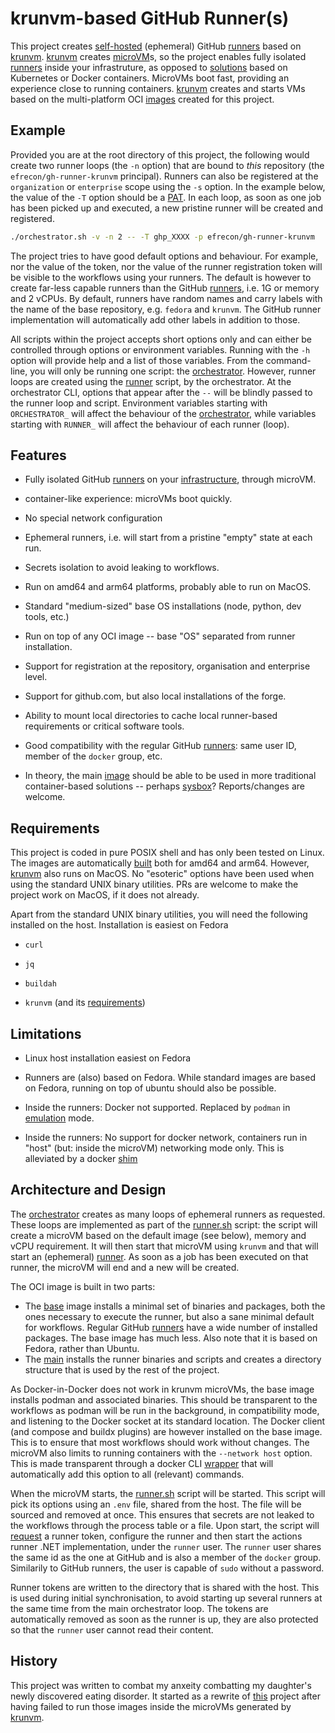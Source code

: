 # krunvm-based GitHub Runner(s)

This project creates [self-hosted][self] (ephemeral) GitHub [runners] based on
[krunvm]. [krunvm] creates [microVM]s, so the project enables fully isolated
[runners] inside your infrastruture, as opposed to [solutions] based on
Kubernetes or Docker containers. MicroVMs boot fast, providing an experience
close to running containers. [krunvm] creates and starts VMs based on the
multi-platform OCI [images][image] created for this project.

  [self]: https://docs.github.com/en/actions/hosting-your-own-runners/managing-self-hosted-runners/about-self-hosted-runners
  [runners]: https://docs.github.com/en/actions/using-github-hosted-runners/about-github-hosted-runners/about-github-hosted-runners
  [krunvm]: https://github.com/containers/krunvm
  [microVM]: https://github.com/infracloudio/awesome-microvm
  [solutions]: https://github.com/jonico/awesome-runners
  [image]: https://github.com/efrecon/gh-runner-krunvm/pkgs/container/runner-krunvm

## Example

Provided you are at the root directory of this project, the following would
create two runner loops (the `-n` option) that are bound to *this* repository
(the `efrecon/gh-runner-krunvm` principal). Runners can also be registered at
the `organization` or `enterprise` scope using the `-s` option. In the example
below, the value of the `-T` option should be a [PAT]. In each loop, as soon as
one job has been picked up and executed, a new pristine runner will be created
and registered.

```bash
./orchestrator.sh -v -n 2 -- -T ghp_XXXX -p efrecon/gh-runner-krunvm
```

The project tries to have good default options and behaviour. For example, nor
the value of the token, nor the value of the runner registration token will be
visible to the workflows using your runners. The default is however to create
far-less capable runners than the GitHub [runners], i.e. 1G or memory and 2
vCPUs. By default, runners have random names and carry labels with the name of
the base repository, e.g. `fedora` and `krunvm`. The GitHub runner
implementation will automatically add other labels in addition to those.

All scripts within the project accepts short options only and can either be
controlled through options or environment variables. Running with the `-h`
option will provide help and a list of those variables. From the command-line,
you will only be running one script: the [orchestrator](./orchestrator.sh).
However, runner loops are created using the [runner](./runner.sh) script, by the
orchestrator. At the orchestrator CLI, options that appear after the `--` will
be blindly passed to the runner loop and script. Environment variables starting
with `ORCHESTRATOR_` will affect the behaviour of the
[orchestrator](./orchestrator.sh), while variables starting with `RUNNER_` will
affect the behaviour of each runner (loop).

  [PAT]: https://docs.github.com/en/authentication/keeping-your-account-and-data-secure/managing-your-personal-access-tokens

## Features

+ Fully isolated GitHub [runners] on your [infrastructure][self], through
  microVM.
+ container-like experience: microVMs boot quickly.
+ No special network configuration
+ Ephemeral runners, i.e. will start from a pristine "empty" state at each run.
+ Secrets isolation to avoid leaking to workflows.
+ Run on amd64 and arm64 platforms, probably able to run on MacOS.
+ Standard "medium-sized" base OS installations (node, python, dev tools, etc.)
+ Run on top of any OCI image -- base "OS" separated from runner installation.
+ Support for registration at the repository, organisation and enterprise level.
+ Support for github.com, but also local installations of the forge.
+ Ability to mount local directories to cache local runner-based requirements or
  critical software tools.
+ Good compatibility with the regular GitHub [runners]: same user ID, member of
  the `docker` group, etc.
+ In theory, the main [image] should be able to be used in more traditional
  container-based solutions -- perhaps [sysbox]? Reports/changes are welcome.

  [sysbox]: https://github.com/nestybox/sysbox

## Requirements

This project is coded in pure POSIX shell and has only been tested on Linux. The
images are automatically [built] both for amd64 and arm64. However, [krunvm]
also runs on MacOS. No "esoteric" options have been used when using the standard
UNIX binary utilities. PRs are welcome to make the project work on MacOS, if it
does not already.

Apart from the standard UNIX binary utilities, you will need the following
installed on the host. Installation is easiest on Fedora

+ `curl`
+ `jq`
+ `buildah`
+ `krunvm` (and its [requirements])

  [built]: ./.github/workflows/ci.yml
  [requirements]: https://github.com/containers/krunvm#installation

## Limitations

+ Linux host installation easiest on Fedora
+ Runners are (also) based on Fedora. While standard images are based on Fedora,
  running on top of ubuntu should also be possible.
+ Inside the runners: Docker not supported. Replaced by `podman` in [emulation]
  mode.
+ Inside the runners: No support for docker network, containers run in "host"
  (but: inside the microVM) networking mode only. This is alleviated by a docker
  [shim](./base/docker.sh)

  [emulation]: https://docs.podman.io/en/latest/markdown/podman-system-service.1.html

## Architecture and Design

The [orchestrator](./orchestrator.sh) creates as many loops of ephemeral runners
as requested. These loops are implemented as part of the
[runner.sh](./runner.sh) script: the script will create a microVM based on the
default image (see below), memory and vCPU requirement. It will then start that
microVM using `krunvm` and that will start an (ephemeral) [runner][self]. As
soon as a job has been executed on that runner, the microVM will end and a new
will be created.

The OCI image is built in two parts:

+ The [base](./Dockerfile.base) image installs a minimal set of binaries and
  packages, both the ones necessary to execute the runner, but also a sane
  minimal default for workflows. Regular GitHub [runners] have a wide number of
  installed packages. The base image has much less. Also note that it is based
  on Fedora, rather than Ubuntu.
+ The [main](./Dockerfile) installs the runner binaries and scripts and creates
  a directory structure that is used by the rest of the project.

As Docker-in-Docker does not work in krunvm microVMs, the base image installs
podman and associated binaries. This should be transparent to the workflows as
podman will be run in the background, in compatibility mode, and listening to
the Docker socket at its standard location. The Docker client (and compose and
buildx plugins) are however installed on the base image. This is to ensure that
most workflows should work without changes. The microVM also limits to running
containers with the `--network host` option. This is made transparent through a
docker CLI [wrapper](./base/docker.sh) that will automatically add this option
to all (relevant) commands.

When the microVM starts, the [runner.sh](./runner/runner.sh) script will be
started. This script will pick its options using an `.env` file, shared from the
host. The file will be sourced and removed at once. This ensures that secrets
are not leaked to the workflows through the process table or a file. Upon start,
the script will [request](./runner/token.sh) a runner token, configure the
runner and then start the actions runner .NET implementation, under the `runner`
user. The `runner` user shares the same id as the one at GitHub and is also a
member of the `docker` group. Similarily to GitHub runners, the user is capable
of `sudo` without a password.

Runner tokens are written to the directory that is shared with the host. This is
used during initial synchronisation, to avoid starting up several runners at the
same time from the main orchestrator loop. The tokens are automatically removed
as soon as the runner is up, they are also protected so that the `runner` user
cannot read their content.

## History

This project was written to combat my anxeity combatting my daughter's newly
discovered eating disorder. It started as a rewrite of [this] project after
having failed to run those images inside the microVMs generated by [krunvm].

  [this]: https://github.com/myoung34/docker-github-actions-runner
